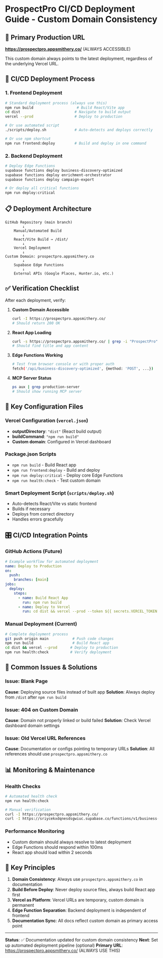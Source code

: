 # ProspectPro CI/CD Deployment Guide - Custom Domain Consistency

## 🎯 **Primary Production URL**
**https://prospectpro.appsmithery.co/** (ALWAYS ACCESSIBLE)

This custom domain always points to the latest deployment, regardless of the underlying Vercel URL.

## 🚀 **CI/CD Deployment Process**

### **1. Frontend Deployment**
```bash
# Standard deployment process (always use this)
npm run build                    # Build React/Vite app
cd dist                         # Navigate to build output
vercel --prod                   # Deploy to production

# Or use automated script
./scripts/deploy.sh             # Auto-detects and deploys correctly

# Or use npm shortcut
npm run frontend:deploy         # Build and deploy in one command
```

### **2. Backend Deployment**
```bash
# Deploy Edge Functions
supabase functions deploy business-discovery-optimized
supabase functions deploy enrichment-orchestrator
supabase functions deploy campaign-export

# Or deploy all critical functions
npm run deploy:critical
```

## 📋 **Deployment Architecture**

```
GitHub Repository (main branch)
        ↓
    Manual/Automated Build
        ↓
    React/Vite Build → /dist/
        ↓
    Vercel Deployment
        ↓
Custom Domain: prospectpro.appsmithery.co
        ↓
    Supabase Edge Functions
        ↓
    External APIs (Google Places, Hunter.io, etc.)
```

## ✅ **Verification Checklist**

After each deployment, verify:

1. **Custom Domain Accessible**
   ```bash
   curl -I https://prospectpro.appsmithery.co/
   # Should return 200 OK
   ```

2. **React App Loading**
   ```bash
   curl -s https://prospectpro.appsmithery.co/ | grep -i "ProspectPro"
   # Should find title and app content
   ```

3. **Edge Functions Working**
   ```bash
   # Test from browser console or with proper auth
   fetch('/api/business-discovery-optimized', {method: 'POST', ...})
   ```

4. **MCP Server Status**
   ```bash
   ps aux | grep production-server
   # Should show running MCP server
   ```

## 🔧 **Key Configuration Files**

### **Vercel Configuration** (`vercel.json`)
- **outputDirectory**: `"dist"` (React build output)
- **buildCommand**: `"npm run build"`
- **Custom domain**: Configured in Vercel dashboard

### **Package.json Scripts**
- `npm run build` - Build React app
- `npm run frontend:deploy` - Build and deploy
- `npm run deploy:critical` - Deploy core Edge Functions
- `npm run health:check` - Test custom domain

### **Smart Deployment Script** (`scripts/deploy.sh`)
- Auto-detects React/Vite vs static frontend
- Builds if necessary
- Deploys from correct directory
- Handles errors gracefully

## 🎛️ **CI/CD Integration Points**

### **GitHub Actions (Future)**
```yaml
# Example workflow for automated deployment
name: Deploy to Production
on:
  push:
    branches: [main]
jobs:
  deploy:
    steps:
      - name: Build React App
        run: npm run build
      - name: Deploy to Vercel
        run: cd dist && vercel --prod --token ${{ secrets.VERCEL_TOKEN }}
```

### **Manual Deployment (Current)**
```bash
# Complete deployment process
git push origin main           # Push code changes
npm run build                  # Build React app
cd dist && vercel --prod      # Deploy to production
npm run health:check          # Verify deployment
```

## 🚨 **Common Issues & Solutions**

### **Issue: Blank Page**
**Cause**: Deploying source files instead of built app
**Solution**: Always deploy from `/dist` after `npm run build`

### **Issue: 404 on Custom Domain**
**Cause**: Domain not properly linked or build failed
**Solution**: Check Vercel dashboard domain settings

### **Issue: Old Vercel URL References**
**Cause**: Documentation or configs pointing to temporary URLs
**Solution**: All references should use `prospectpro.appsmithery.co`

## 📊 **Monitoring & Maintenance**

### **Health Checks**
```bash
# Automated health check
npm run health:check

# Manual verification
curl -I https://prospectpro.appsmithery.co/
curl -I https://sriycekxdqnesdsgwiuc.supabase.co/functions/v1/business-discovery-optimized
```

### **Performance Monitoring**
- Custom domain should always resolve to latest deployment
- Edge Functions should respond within 100ms
- React app should load within 2 seconds

## 🎯 **Key Principles**

1. **Domain Consistency**: Always use `prospectpro.appsmithery.co` in documentation
2. **Build Before Deploy**: Never deploy source files, always build React app first
3. **Vercel as Platform**: Vercel URLs are temporary, custom domain is permanent
4. **Edge Function Separation**: Backend deployment is independent of frontend
5. **Documentation Sync**: All docs reflect custom domain as primary access point

---

**Status**: ✅ Documentation updated for custom domain consistency
**Next**: Set up automated deployment pipeline (optional)
**Primary URL**: https://prospectpro.appsmithery.co/ (ALWAYS USE THIS)
